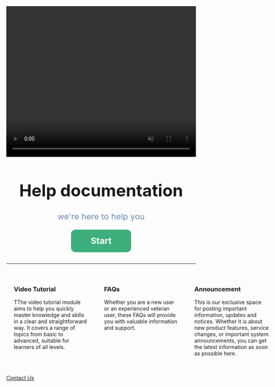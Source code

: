 <!-- ---
home: true
# heroImage: /images/App-logo.png
# actions:
#   - text: Get Started
#     link: /guide/getting-started.html
#     type: primary
#   - text: Introduction
#     link: /guide/introduction.html
#     type: secondary
# features:
#   - title: Simplicity First
#     details: Minimal setup with markdown-centered project structure helps you focus on writing.
#   - title: Vue-Powered
#     details: Enjoy the dev experience of Vue, use Vue components in markdown, and develop custom themes with Vue.
#   - title: Performant
#     details: VuePress generates pre-rendered static HTML for each page, and runs as an SPA once a page is loaded.
#   - title: Themes
#     details: Providing a default theme out of the box. You can also choose a community theme or create your own one.
#   - title: Plugins
#     details: Flexible plugin API, allowing plugins to provide lots of plug-and-play features for your site.
#   - title: Bundlers
#     details: Recommended bundler is Vite, while Webpack is also supported. Choose the one you like!
footer: Mirabox help documentation | © 2024 Mirabox
--- -->

<div style="text-align: center;">
  <video autoplay loop muted playsinline  width="100%" height="400px">
    <source src="https://cdn1.key123.vip/marketplace/website/video/Light.webm" type="video/webm">
  </video>
</div>

<h1 style="text-align: center; font-size:44px"><b>Help documentation</b></h1>
<p style="text-align: center; font-size:22px; color:#6b8bad">we're here to help you</p>
<router-link to="/faqs/space.html" class="start">
  <p style='font-size:23px'>Start</p>
</router-link>

------

<!-- <div v-for="(item,index) in 10" :key='index'>
  
</div> -->

<div class='content-box'>
  <div class='content-item'>
    <h3>Video Tutorial</h3>
    <p>TThe video tutorial module aims to help you quickly master knowledge and skills in a clear and straightforward way. It covers a range of topics from basic to advanced, suitable for learners of all levels.</p>
  </div>
  <div class='content-item'>
    <h3>FAQs</h3>
    <p>Whether you are a new user or an experienced veteran user, these FAQs will provide you with valuable information and support.</p>
  </div>
  <div class='content-item'>
    <h3>Announcement</h3>
    <p>This is our exclusive space for posting important information, updates and notices. Whether it is about new product features, service changes, or important system announcements, you can get the latest information as soon as possible here.</p>
  </div>
</div>



<!-- URL -->
[Contact Us](https://bbs.key123.vip)



<style scoped>
.start{
  width:160px;
  height:60px;
  display:flex;
  font-weight:bold;
  color:#ffffff;
  justify-content: center;
  align-items: center;
  background-color:#3eaf7c;
  border-radius:12px;
  margin:0 auto;
  text-decoration:none;
  margin-bottom:30px;
}

.start:hover{
  background-color:#349469;
}

.content-box{
  width:100%;
  height:auto;
  display:flex;
  justify-content: space-between;
  align-items:start;
}

.content-item{
  min-width:200px;
  padding:20px;
}

.content-item > p{
  font-size:14px;
}

</style>